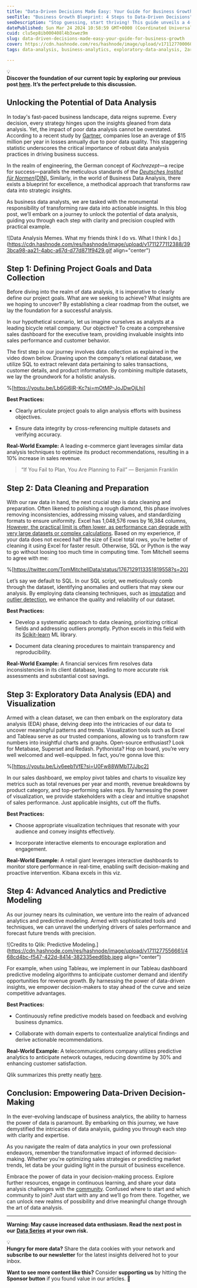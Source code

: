 ```yaml
---
title: "Data-Driven Decisions Made Easy: Your Guide for Business Growth"
seoTitle: "Business Growth Blueprint: 4 Steps to Data-Driven Decisions"
seoDescription: "Stop guessing, start thriving! This guide unveils a 4-step framework for data analysis to unlock actionable insights & drive business growth."
datePublished: Sun Mar 24 2024 10:58:59 GMT+0000 (Coordinated Universal Time)
cuid: clu5ep8ib000408l4b3xwez9m
slug: data-driven-decisions-made-easy-your-guide-for-business-growth
cover: https://cdn.hashnode.com/res/hashnode/image/upload/v1711277000601/d3f1f569-8f6e-46f3-937a-0de4db0fc24e.jpeg
tags: data-analysis, business-analytics, exploratory-data-analysis, 2articles1week, data-driven-insights, data-driven-decisions, business-data-analyst

---
```


<div data-node-type="callout">
<div data-node-type="callout-emoji">💡</div>
<div data-node-type="callout-text"><strong>Discover the foundation of our current topic by exploring our previous post </strong><a target="_blank" rel="noopener noreferrer nofollow" href="https://pizofreude.hashnode.dev/million-dollar-question-for-data-analysis" style="pointer-events: none"><strong>here</strong></a><strong>. It’s the perfect prelude to this discussion.</strong></div>
</div>

## **Unlocking the Potential of Data Analysis**

In today's fast-paced business landscape, data reigns supreme. Every decision, every strategy hinges upon the insights gleaned from data analysis. Yet, the impact of poor data analysis cannot be overstated. According to a recent study by [Gartner](https://www.gartner.com/smarterwithgartner/how-to-create-a-business-case-for-data-quality-improvement), companies lose an average of $15 million per year in losses annually due to poor data quality. This staggering statistic underscores the critical importance of robust data analysis practices in driving business success.

In the realm of engineering, the German concept of *Kochrezept*—a recipe for success—parallels the meticulous standards of the [*Deutsches Institut für Normen*(DIN).](https://www.din.de/en) Similarly, in the world of Business Data Analysis, there exists a blueprint for excellence, a methodical approach that transforms raw data into strategic insights.

As business data analysts, we are tasked with the monumental responsibility of transforming raw data into actionable insights. In this blog post, we’ll embark on a journey to unlock the potential of data analysis, guiding you through each step with clarity and precision coupled with practical example.

![Data Analysis Memes. What my friends think I do vs. What I think I do.](https://cdn.hashnode.com/res/hashnode/image/upload/v1711277112388/393bca98-aa21-4abc-a67d-d77d871f9429.gif align="center")

## **Step 1: Defining Project Goals and Data Collection**

Before diving into the realm of data analysis, it is imperative to clearly define our project goals. What are we seeking to achieve? What insights are we hoping to uncover? By establishing a clear roadmap from the outset, we lay the foundation for a successful analysis.

In our hypothetical scenario, let us imagine ourselves as analysts at a leading bicycle retail company. Our objective? To create a comprehensive sales dashboard for the executive team, providing invaluable insights into sales performance and customer behavior.

The first step in our journey involves data collection as explained in the video down below. Drawing upon the company's relational database, we utilize SQL to extract relevant data pertaining to sales transactions, customer details, and product information. By combining multiple datasets, we lay the groundwork for a holistic analysis.

%[https://youtu.be/Lb6Gi6IR-Kc?si=mOtMP-JoJDwOjLhi] 

**Best Practices:**

* Clearly articulate project goals to align analysis efforts with business objectives.
    
* Ensure data integrity by cross-referencing multiple datasets and verifying accuracy.
    

**Real-World Example:** A leading e-commerce giant leverages similar data analysis techniques to optimize its product recommendations, resulting in a 10% increase in sales revenue.

> “If You Fail to Plan, You Are Planning to Fail” — Benjamin Franklin

## **Step 2: Data Cleaning and Preparation**

With our raw data in hand, the next crucial step is data cleaning and preparation. Often likened to polishing a rough diamond, this phase involves removing inconsistencies, addressing missing values, and standardizing formats to ensure uniformity. Excel has 1,048,576 rows by 16,384 columns, [However, the practical limit is often lower, as performance can degrade with very large datasets or complex calculations](https://support.microsoft.com/en-us/office/excel-specifications-and-limits-1672b34d-7043-467e-8e27-269d656771c3). Based on my experience, if your data does not exceed half the size of Excel total rows, you’re better of cleaning it using Excel for faster result. Otherwise, SQL or Python is the way to go without loosing too much time in computing time. Tom Mitchell seems to agree with me:

%[https://twitter.com/TomMitchellData/status/1767129113351819558?s=20] 

Let’s say we default to SQL. In our SQL script, we meticulously comb through the dataset, identifying anomalies and outliers that may skew our analysis. By employing data cleansing techniques, such as [imputation](https://en.wikipedia.org/wiki/Imputation_(statistics)) and [outlier detection](https://en.wikipedia.org/wiki/Anomaly_detection), we enhance the quality and reliability of our dataset.

**Best Practices:**

* Develop a systematic approach to data cleaning, prioritizing critical fields and addressing outliers promptly. Python excels in this field with its [Scikit-learn](https://scikit-learn.org/stable/modules/outlier_detection.html) ML library.
    
* Document data cleaning procedures to maintain transparency and reproducibility.
    

**Real-World Example:** A financial services firm resolves data inconsistencies in its client database, leading to more accurate risk assessments and substantial cost savings.

## **Step 3: Exploratory Data Analysis (EDA) and Visualization**

Armed with a clean dataset, we can then embark on the exploratory data analysis (EDA) phase, delving deep into the intricacies of our data to uncover meaningful patterns and trends. Visualization tools such as Excel and Tableau serve as our trusted companions, allowing us to transform raw numbers into insightful charts and graphs. Open-source enthusiast? Look for Metabase, Superset and Redash. Pythonista? Hop on board, you’re very well welcomed and well-equipped. In fact, you’re gonna love this:

%[https://youtu.be/Liv6eeb1VfE?si=U0Fw88WMbT7JJbc2] 

In our sales dashboard, we employ pivot tables and charts to visualize key metrics such as total revenues per year and month, revenue breakdowns by product category, and top-performing sales reps. By harnessing the power of visualization, we provide stakeholders with a clear and intuitive snapshot of sales performance. Just applicable insights, cut off the fluffs.

**Best Practices:**

* Choose appropriate visualization techniques that resonate with your audience and convey insights effectively.
    
* Incorporate interactive elements to encourage exploration and engagement.
    

**Real-World Example:** A retail giant leverages interactive dashboards to monitor store performance in real-time, enabling swift decision-making and proactive intervention. Kibana excels in this viz.

## **Step 4: Advanced Analytics and Predictive Modeling**

As our journey nears its culmination, we venture into the realm of advanced analytics and predictive modeling. Armed with sophisticated tools and techniques, we can unravel the underlying drivers of sales performance and forecast future trends with precision.

![Credits to Qlik: Predictive Modeling.](https://cdn.hashnode.com/res/hashnode/image/upload/v1711277556661/468cd4bc-f547-422d-8414-382335eed6bb.jpeg align="center")

For example, when using Tableau, we implement in our Tableau dashboard predictive modeling algorithms to anticipate customer demand and identify opportunities for revenue growth. By harnessing the power of data-driven insights, we empower decision-makers to stay ahead of the curve and seize competitive advantages.

**Best Practices:**

* Continuously refine predictive models based on feedback and evolving business dynamics.
    
* Collaborate with domain experts to contextualize analytical findings and derive actionable recommendations.
    

**Real-World Example:** A telecommunications company utilizes predictive analytics to anticipate network outages, reducing downtime by 30% and enhancing customer satisfaction.

Qlik summarizes this pretty neatly [here](https://www.qlik.com/us/predictive-analytics/predictive-modeling).

## **Conclusion: Empowering Data-Driven Decision-Making**

In the ever-evolving landscape of business analytics, the ability to harness the power of data is paramount. By embarking on this journey, we have demystified the intricacies of data analysis, guiding you through each step with clarity and expertise.

As you navigate the realm of data analytics in your own professional endeavors, remember the transformative impact of informed decision-making. Whether you're optimizing sales strategies or predicting market trends, let data be your guiding light in the pursuit of business excellence.

Embrace the power of data in your decision-making process. Explore further resources, engage in continuous learning, and share your data analysis challenges with the [community](https://data-storyteller.medium.com/list-of-data-analytics-online-communities-70831894aef7). Confused where to start and which community to join? Just start with any and we’ll go from there. Together, we can unlock new realms of possibility and drive meaningful change through the art of data analysis.

---

**Warning: May cause increased data enthusiasm. Read the next post in our** [**Data Series**](https://pizofreude.hashnode.dev/series/data-series) **at your own risk.**

<div data-node-type="callout">
<div data-node-type="callout-emoji">💡</div>
<div data-node-type="callout-text"><strong>Hungry for more data?</strong> Share the data cookies with your network and <strong>subscribe to our newsletter</strong> for the latest insights delivered hot to your inbox.</div>
</div>

**Want to see more content like this?** Consider **supporting us** by hitting the **Sponsor button** if you found value in our articles. 💚